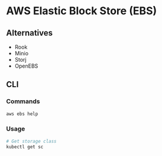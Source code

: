 # AWS Elastic Block Store (EBS)

## Alternatives

- Rook
- Minio
- Storj
- OpenEBS

## CLI

### Commands

```sh
aws ebs help
```

### Usage

```sh
# Get storage class
kubectl get sc
```
